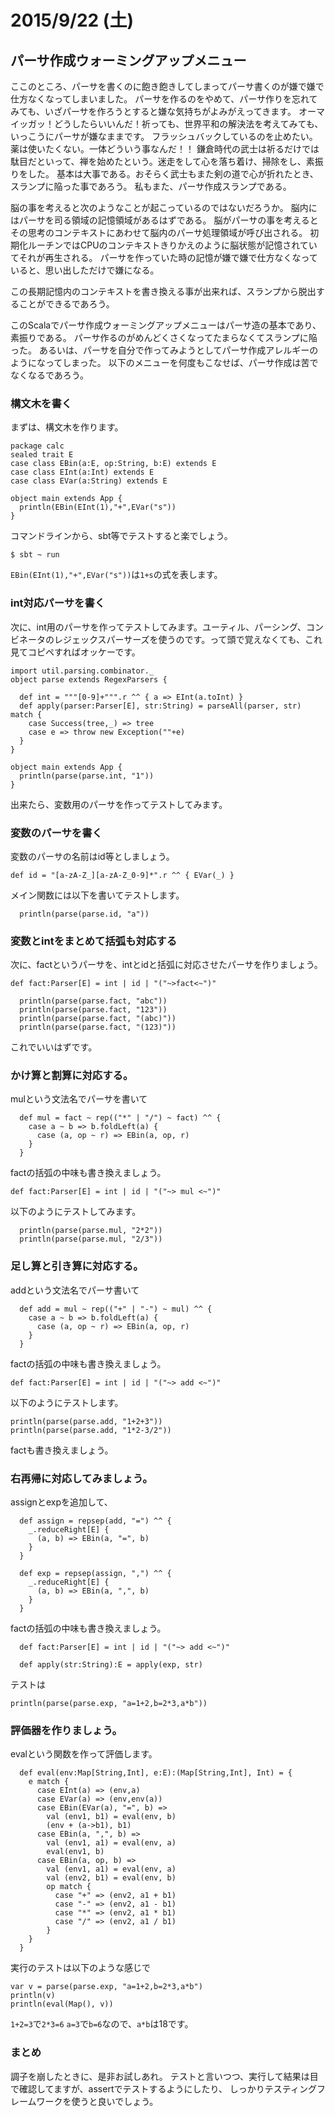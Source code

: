 # 2015/9/22 (土)

## パーサ作成ウォーミングアップメニュー

ここのところ、パーサを書くのに飽き飽きしてしまってパーサ書くのが嫌で嫌で仕方なくなってしまいました。
パーサを作るのをやめて、パーサ作りを忘れてみても、いざパーサを作ろうとすると嫌な気持ちがよみがえってきます。
オーマイッガッ！どうしたらいいんだ！祈っても、世界平和の解決法を考えてみても、いっこうにパーサが嫌なままです。
フラッシュバックしているのを止めたい。薬は使いたくない。一体どういう事なんだ！！
鎌倉時代の武士は祈るだけでは駄目だといって、禅を始めたという。迷走をして心を落ち着け、掃除をし、素振りをした。
基本は大事である。おそらく武士もまた剣の道で心が折れたとき、スランプに陥った事であろう。
私もまた、パーサ作成スランプである。

脳の事を考えると次のようなことが起こっているのではないだろうか。
脳内にはパーサを司る領域の記憶領域があるはずである。
脳がパーサの事を考えるとその思考のコンテキストにあわせて脳内のパーサ処理領域が呼び出される。
初期化ルーチンではCPUのコンテキストきりかえのように脳状態が記憶されていてそれが再生される。
パーサを作っていた時の記憶が嫌で嫌で仕方なくなっていると、思い出しただけで嫌になる。

この長期記憶内のコンテキストを書き換える事が出来れば、スランプから脱出することができるであろう。

このScalaでパーサ作成ウォーミングアップメニューはパーサ造の基本であり、素振りである。
パーサ作るのがめんどくさくなってたまらなくてスランプに陥った。
あるいは、パーサを自分で作ってみようとしてパーサ作成アレルギーのようになってしまった。
以下のメニューを何度もこなせば、パーサ作成は苦でなくなるであろう。

### 構文木を書く

まずは、構文木を作ります。

    package calc
    sealed trait E
    case class EBin(a:E, op:String, b:E) extends E
    case class EInt(a:Int) extends E
    case class EVar(a:String) extends E

    object main extends App {
      println(EBin(EInt(1),"+",EVar("s"))
    }

コマンドラインから、sbt等でテストすると楽でしょう。

    $ sbt ~ run

`EBin(EInt(1),"+",EVar("s"))`は`1+s`の式を表します。

### int対応パーサを書く


次に、int用のパーサを作ってテストしてみます。ユーティル、パーシング、コンビネータのレジェックスパーサーズを使うのです。って頭で覚えなくても、これ見てコピペすればオッケーです。

    import util.parsing.combinator._
    object parse extends RegexParsers {

      def int = """[0-9]+""".r ^^ { a => EInt(a.toInt) }
      def apply(parser:Parser[E], str:String) = parseAll(parser, str) match {
        case Success(tree,_) => tree
        case e => throw new Exception(""+e)
      }
    }

    object main extends App {
      println(parse(parse.int, "1"))
    }

出来たら、変数用のパーサを作ってテストしてみます。

### 変数のパーサを書く

変数のパーサの名前はid等としましょう。

    def id = "[a-zA-Z_][a-zA-Z_0-9]*".r ^^ { EVar(_) }

メイン関数には以下を書いてテストします。

      println(parse(parse.id, "a"))

### 変数とintをまとめて括弧も対応する

次に、factというパーサを、intとidと括弧に対応させたパーサを作りましょう。

    def fact:Parser[E] = int | id | "("~>fact<~")"

      println(parse(parse.fact, "abc"))
      println(parse(parse.fact, "123"))
      println(parse(parse.fact, "(abc)"))
      println(parse(parse.fact, "(123)"))

これでいいはずです。

### かけ算と割算に対応する。

mulという文法名でパーサを書いて

      def mul = fact ~ rep(("*" | "/") ~ fact) ^^ {
        case a ~ b => b.foldLeft(a) {
          case (a, op ~ r) => EBin(a, op, r)
        }
      }

factの括弧の中味も書き換えましょう。

    def fact:Parser[E] = int | id | "("~> mul <~")"

以下のようにテストしてみます。

      println(parse(parse.mul, "2*2"))
      println(parse(parse.mul, "2/3"))



### 足し算と引き算に対応する。

addという文法名でパーサ書いて

      def add = mul ~ rep(("+" | "-") ~ mul) ^^ {
        case a ~ b => b.foldLeft(a) {
          case (a, op ~ r) => EBin(a, op, r)
        }
      }

factの括弧の中味も書き換えましょう。

    def fact:Parser[E] = int | id | "("~> add <~")"

以下のようにテストします。

    println(parse(parse.add, "1+2+3"))
    println(parse(parse.add, "1*2-3/2"))

factも書き換えましょう。

### 右再帰に対応してみましょう。

assignとexpを追加して、

      def assign = repsep(add, "=") ^^ {
        _.reduceRight[E] {
          (a, b) => EBin(a, "=", b)
        }
      }

      def exp = repsep(assign, ",") ^^ {
        _.reduceRight[E] {
          (a, b) => EBin(a, ",", b)
        }
      }

factの括弧の中味も書き換えましょう。

      def fact:Parser[E] = int | id | "("~> add <~")"

      def apply(str:String):E = apply(exp, str)

テストは

    println(parse(parse.exp, "a=1+2,b=2*3,a*b"))


### 評価器を作りましょう。

evalという関数を作って評価します。

      def eval(env:Map[String,Int], e:E):(Map[String,Int], Int) = {
        e match {
          case EInt(a) => (env,a)
          case EVar(a) => (env,env(a))
          case EBin(EVar(a), "=", b) => 
            val (env1, b1) = eval(env, b)
            (env + (a->b1), b1)
          case EBin(a, ",", b) =>
            val (env1, a1) = eval(env, a)
            eval(env1, b)
          case EBin(a, op, b) =>
            val (env1, a1) = eval(env, a)
            val (env2, b1) = eval(env, b)
            op match {
              case "+" => (env2, a1 + b1)
              case "-" => (env2, a1 - b1)
              case "*" => (env2, a1 * b1)
              case "/" => (env2, a1 / b1)
            }
        }
      }

実行のテストは以下のような感じで

    var v = parse(parse.exp, "a=1+2,b=2*3,a*b")
    println(v)
    println(eval(Map(), v))

`1+2=3`で`2*3=6` `a=3`で`b=6`なので、`a*b`は18です。

### まとめ

調子を崩したときに、是非お試しあれ。
テストと言いつつ、実行して結果は目で確認してますが、assertでテストするようにしたり、
しっかりテスティングフレームワークを使うと良いでしょう。

